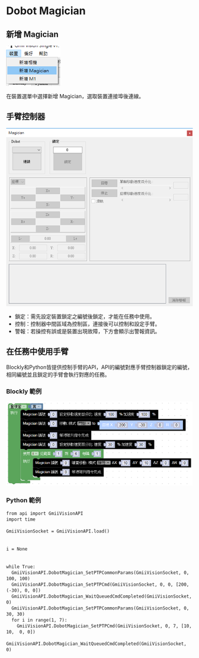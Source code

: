 # Dobot Magician

## 新增 Magician

![](image/magician_new.png)

在裝置選單中選擇新增 Magician，選取裝置連接埠後連線。

##	手臂控制器

![](image/magician_controller.png)

- 鎖定：需先設定裝置鎖定之編號後鎖定，才能在任務中使用。
- 控制：控制器中間區域為控制區，連接後可以控制和設定手臂。
- 警報：若操控有誤或是裝置出現故障，下方會顯示出警報資訊。

## 在任務中使用手臂

Blockly和Python皆提供控制手臂的API，API的編號對應手臂控制器鎖定的編號，相同編號並且鎖定的手臂會執行對應的任務。

### Blockly 範例

![](image/magician_example_blockly.png)

### Python 範例

```
from api import GmiiVisionAPI
import time

GmiiVisionSocket = GmiiVisionAPI.load()


i = None


while True:
  GmiiVisionAPI.DobotMagician_SetPTPCommonParams(GmiiVisionSocket, 0, 100, 100)
  GmiiVisionAPI.DobotMagician_SetPTPCmd(GmiiVisionSocket, 0, 0, [200, (-30), 0, 0])
  GmiiVisionAPI.DobotMagician_WaitQueuedCmdCompleted(GmiiVisionSocket, 0)
  GmiiVisionAPI.DobotMagician_SetPTPCommonParams(GmiiVisionSocket, 0, 30, 30)
  for i in range(1, 7):
    GmiiVisionAPI.DobotMagician_SetPTPCmd(GmiiVisionSocket, 0, 7, [10, 10,  0, 0])
    GmiiVisionAPI.DobotMagician_WaitQueuedCmdCompleted(GmiiVisionSocket, 0)
```
